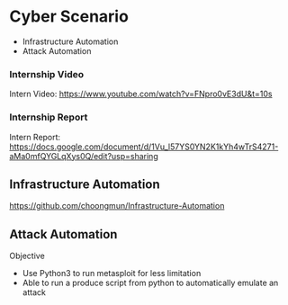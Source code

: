 Cyber Scenario
=============
* Infrastructure Automation
* Attack Automation

### Internship Video ###
Intern Video: https://www.youtube.com/watch?v=FNpro0vE3dU&t=10s

### Internship Report ###
Intern Report: https://docs.google.com/document/d/1Vu_l57YS0YN2K1kYh4wTrS4271-aMa0mfQYGLqXys0Q/edit?usp=sharing

Infrastructure Automation
---------------
https://github.com/choongmun/Infrastructure-Automation

Attack Automation
---------------
Objective
* Use Python3 to run metasploit for less limitation 
* Able to run a produce script from python to automatically emulate an attack
